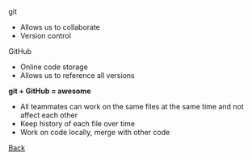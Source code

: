 git 
- Allows us to collaborate
- Version control

GitHub
- Online code storage
- Allows us to reference all versions


**git + GitHub = awesome**
- All teammates can work on the same files at the same time and not affect each other
- Keep history of each file over time
- Work on code locally, merge with other code

[Back](README.md)
